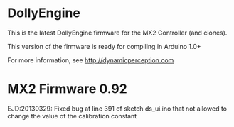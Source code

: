 DollyEngine
===========

This is the latest DollyEngine firmware for the MX2 Controller (and clones).

This version of the firmware is ready for compiling in Arduino 1.0+

For more information, see http://dynamicperception.com

MX2 Firmware 0.92
=================
EJD:20130329: Fixed bug at line 391 of sketch ds_ui.ino that not allowed to change the value of the calibration constant
